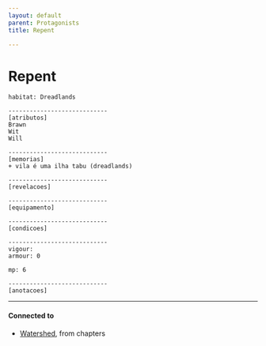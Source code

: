 ```yaml
---
layout: default
parent: Protagonists
title: Repent

---
```

# Repent

```
habitat: Dreadlands

----------------------------
[atributos]
Brawn 
Wit 
Will 

----------------------------
[memorias]
+ vila é uma ilha tabu (dreadlands)

----------------------------
[revelacoes]

----------------------------
[equipamento]

----------------------------
[condicoes]

----------------------------
vigour: 
armour: 0

mp: 6

----------------------------
[anotacoes]
```

---
#### Connected to

<!-- QueryToSerialize: LIST without ID "["+ title + "](https://terra-campaigns.github.io/"+ regexreplace(file.path, ".md", "") + ")" + ", from " + regexreplace(file.folder, "nibiru/", "") FROM ([[]]) OR outgoing([[]]) SORT file.folder DESC -->
<!-- SerializedQuery: LIST without ID "["+ title + "](https://terra-campaigns.github.io/"+ regexreplace(file.path, ".md", "") + ")" + ", from " + regexreplace(file.folder, "nibiru/", "") FROM ([[]]) OR outgoing([[]]) SORT file.folder DESC -->
- [Watershed](https://terra-campaigns.github.io/nibiru/chapters/Watershed), from chapters
<!-- SerializedQuery END -->
